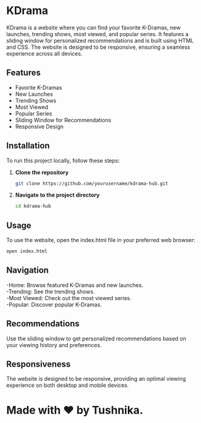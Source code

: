 # KDrama 

KDrama  is a website where you can find your favorite K-Dramas, new launches, trending shows, most viewed, and popular series. It features a sliding window for personalized recommendations and is built using HTML and CSS. The website is designed to be responsive, ensuring a seamless experience across all devices.

## Features

- Favorite K-Dramas
- New Launches
- Trending Shows
- Most Viewed
- Popular Series
- Sliding Window for Recommendations
- Responsive Design

## Installation

To run this project locally, follow these steps:

1. **Clone the repository**
   ```bash
   git clone https://github.com/yourusername/kdrama-hub.git
   ```
2. **Navigate to the project directory**
   ```bash
   cd kdrama-hub
   ```
## Usage
To use the website, open the index.html file in your preferred web browser:

```bash
open index.html
```
## Navigation
-Home: Browse featured K-Dramas and new launches.<br>
-Trending: See the trending shows.<br>
-Most Viewed: Check out the most viewed series.<br>
-Popular: Discover popular K-Dramas.<br>
## Recommendations
Use the sliding window to get personalized recommendations based on your viewing history and preferences.

## Responsiveness
The website is designed to be responsive, providing an optimal viewing experience on both desktop and mobile devices.
# Made with ❤️ by Tushnika.
